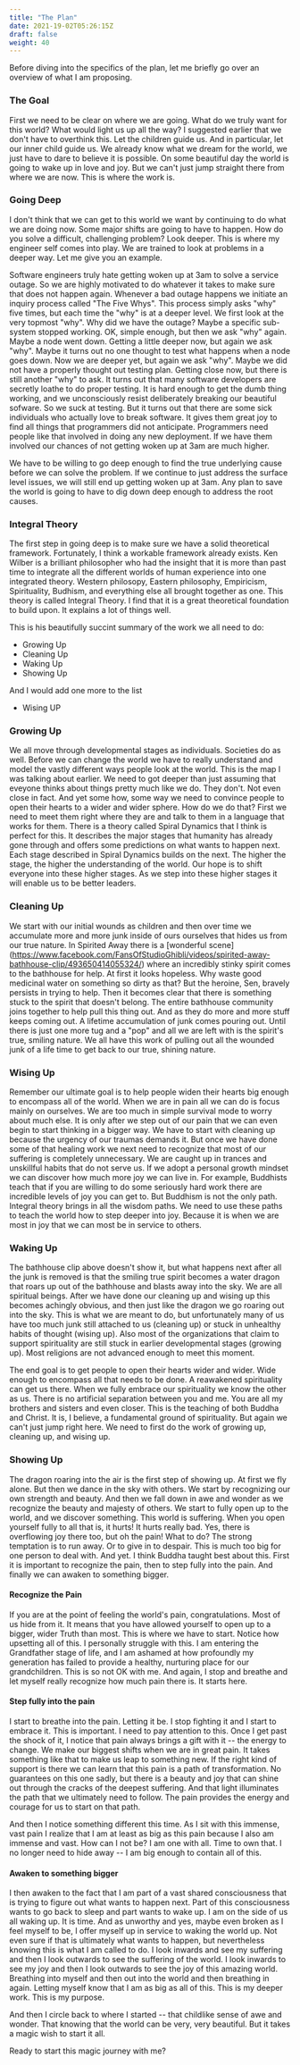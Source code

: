 ```yaml
---
title: "The Plan"
date: 2021-19-02T05:26:15Z
draft: false
weight: 40
---
```


Before diving into the specifics of the plan, let me briefly go over an overview of what I am proposing.

### The Goal

First we need to be clear on where we are going. What do we truly want for this world? What would light us up all the way? I suggested earlier that we don't have to overthink this. Let the children guide us. And in particular, let our inner child guide us. We already know what we dream for the world, we just have to dare to believe it is possible. On some beautiful day the world is going to wake up in love and joy. But we can't just jump straight there from where we are now. This is where the work is.

### Going Deep

I don't think that we can get to this world we want by continuing to do what we are doing now. Some major shifts are going to have to happen. How do you solve a difficult, challenging problem? Look deeper. This is where my engineer self comes into play. We are trained to look at problems in a deeper way. Let me give you an example.

Software engineers truly hate getting woken up at 3am to solve a service outage. So we are highly motivated to do whatever it takes to make sure that does not happen again. Whenever a bad outage happens we initiate an inquiry process called "The Five Whys". This process simply asks "why" five times, but each time the "why" is at a deeper level. We first look at the very topmost "why". Why did we have the outage? Maybe a specific sub-system stopped working. OK, simple enough, but then we ask "why" again. Maybe a node went down. Getting a little deeper now, but again we ask "why". Maybe it turns out no one thought to test what happens when a node goes down. Now we are deeper yet, but again we ask "why". Maybe we did not have a properly thought out testing plan. Getting close now, but there is still another "why" to ask. It turns out that many software developers are secretly loathe to do proper testing. It is hard enough to get the dumb thing working, and we unconsciously resist deliberately breaking our beautiful sofware. So we suck at testing. But it turns out that there are some sick individuals who actually love to break software. It gives them great joy to find all things that programmers did not anticipate. Programmers need people like that involved in doing any new deployment. If we have them involved our chances of not getting woken up at 3am are much higher.

We have to be willing to go deep enough to find the true underlying cause before we can solve the problem. If we continue to just address the surface level issues, we will still end up getting woken up at 3am. Any plan to save the world is going to have to dig down deep enough to address the root causes.


### Integral Theory

The first step in going deep is to make sure we have a solid theoretical framework. Fortunately, I think a workable framework already exists. Ken Wilber is a brilliant philosopher who had the insight that it is more than past time to integrate all the different worlds of human experience into one integrated theory. Western philosopy, Eastern philosophy, Empiricism, Spirituality, Budhism, and everything else all brought together as one. This theory is called Integral Theory. I find that it is a great theoretical foundation to build upon. It explains a lot of things well.

This is his beautifully succint summary of the work we all need to do:

* Growing Up
* Cleaning Up
* Waking Up
* Showing Up

And I would add one more to the list

* Wising UP

### Growing Up

We all move through developmental stages as individuals. Societies do as well. Before we can change the world we have to really understand and model the vastly different ways people look at the world. This is the map I was talking about earlier. We need to got deeper than just assuming that eveyone thinks about things pretty much like we do. They don't. Not even close in fact. And yet some how, some way we need to convince people to open their hearts to a wider and wider sphere. How do we do that? First we need to meet them right where they are and talk to them in a language that works for them. There is a theory called Spiral Dynamics that I think is perfect for this. It describes the major stages that humanity has already gone through and offers some predictions on what wants to happen next. Each stage described in Spiral Dynamics builds on the next. The higher the stage, the higher the understanding of the world. Our hope is to shift everyone into these higher stages. As we step into these higher stages it will enable us to be better leaders.

### Cleaning Up

We start with our initial wounds as children and then over time we accumulate more and more junk inside of ours ourselves that hides us from our true nature. In Spirited Away there is a [wonderful scene] (https://www.facebook.com/FansOfStudioGhibli/videos/spirited-away-bathhouse-clip/493650414055324/) where an incredibly stinky spirit comes to the bathhouse for help. At first it looks hopeless. Why waste good medicinal water on something so dirty as that? But the heroine, Sen, bravely persists in trying to help. Then it becomes clear that there is something stuck to the spirit that doesn't belong. The entire bathhouse community joins together to help pull this thing out. And as they do more and more stuff keeps coming out. A lifetime accumulation of junk comes pouring out. Until there is just one more tug and a "pop" and all we are left with is the spirit's true, smiling nature. We all have this work of pulling out all the wounded junk of a life time to get back to our true, shining nature.

### Wising Up

Remember our ultimate goal is to help people widen their hearts big enough to encompass all of the world. When we are in pain all we can do is focus mainly on ourselves. We are too much in simple survival mode to worry about much else. It is only after we step out of our pain that we can even begin to start thinking in a bigger way. We have to start with cleaning up because the urgency of our traumas demands it. But once we have done some of that healing work we next need to recognize that most of our suffering is completely unnecessary. We are caught up in trances and unskillful habits that do not serve us. If we adopt a personal growth mindset we can discover how much more joy we can live in. For example, Buddhists teach that if you are willing to do some seriously hard work there are incredible levels of joy you can get to. But Buddhism is not the only path. Integral theory brings in all the wisdom paths. We need to use these paths to teach the world how to step deeper into joy. Because it is when we are most in joy that we can most be in service to others.

### Waking Up

The bathhouse clip above doesn't show it, but what happens next after all the junk is removed is that the smiling true spirit becomes a water dragon that roars up out of the bathhouse and blasts away into the sky. We are all spiritual beings. After we have done our cleaning up and wising up this becomes achingly obvious, and then just like the dragon we go roaring out into the sky. This is what we are meant to do, but unfortunately many of us have too much junk still attached to us (cleaning up) or stuck in unhealthy habits of thought (wising up). Also most of the organizations that claim to support spirituality are still stuck in earlier developmental stages (growing up). Most religions are not advanced enough to meet this moment.

The end goal is to get people to open their hearts wider and wider. Wide enough to encompass all that needs to be done. A reawakened spirituality can get us there. When we fully embrace our spirituality we know the other as us. There is no artificial separation between you and me. You are all my brothers and sisters and even closer. This is the teaching of both Buddha and Christ. It is, I believe, a fundamental ground of spirituality. But again we can't just jump right here. We need to first do the work of growing up, cleaning up, and wising up.

### Showing Up

The dragon roaring into the air is the first step of showing up. At first we fly alone. But then we dance in the sky with others. We start by recognizing our own strength and beauty. And then we fall down in awe and wonder as we recognize the beauty and majesty of others. We start to fully open up to the world, and we discover something. This world is suffering. When you open yourself fully to all that is, it hurts! It hurts really bad. Yes, there is overflowing joy there too, but oh the pain! What to do? The strong temptation is to run away. Or to give in to despair. This is much too big for one person to deal with. And yet. I think Buddha taught best about this. First it is important to recognize the pain, then to step fully into the pain. And finally we can awaken to something bigger.

#### Recognize the Pain

 If you are at the point of feeling the world's pain, congratulations. Most of us hide from it. It means that you have allowed yourself to open up to a bigger, wider Truth than most. This is where we have to start. Notice how upsetting all of this. I personally struggle with this. I am entering the Grandfather stage of life, and I am ashamed at how profoundly my generation has failed to provide a healthy, nurturing place for our grandchildren. This is so not OK with me. And again, I stop and breathe and let myself really recognize how much pain there is. It starts here.

#### Step fully into the pain

 I start to breathe into the pain. Letting it be. I stop fighting it and I start to embrace it. This is important. I need to pay attention to this. Once I get past the shock of it, I notice that pain always brings a gift with it -- the energy to change. We make our biggest shifts when we are in great pain. It takes something like that to make us leap to something new. If the right kind of support is there we can learn that this pain is a path of transformation. No guarantees on this one sadly, but there is a beauty and joy that can shine out through the cracks of the deepest suffering. And that light illuminates the path that we ultimately need to follow. The pain provides the energy and courage for us to start on that path.

And then I notice something different this time. As I sit with this immense, vast pain I realize that I am at least as big as this pain because I also am immense and vast. How can I not be? I am one with all. Time to own that. I no longer need to hide away -- I am big enough to contain all of this.

#### Awaken to something bigger

I then awaken to the fact that I am part of a vast shared consciousness that is trying to figure out what wants to happen next. Part of this consciousness wants to go back to sleep and part wants to wake up. I am on the side of us all waking up. It is time. And as unworthy and yes, maybe even broken as I feel myself to be, I offer myself up in service to waking the world up. Not even sure if that is ultimately what wants to happen, but nevertheless knowing this is what I am called to do. I look inwards and see my suffering and then I look outwards to see the suffering of the world. I look inwards to see my joy and then I look outwards to see the joy of this amazing world. Breathing into myself and then out into the world and then breathing in again. Letting myself know that I am as big as all of this. This is my deeper work. This is my purpose.

And then I circle back to where I started -- that childlike sense of awe and wonder. That knowing that the world can be very, very beautiful. But it takes a magic wish to start it all.

Ready to start this magic journey with me?
